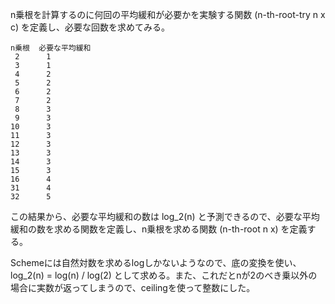 n乗根を計算するのに何回の平均緩和が必要かを実験する関数 (n-th-root-try n x c) を定義し、必要な回数を求めてみる。

    n乗根  必要な平均緩和
     2      1
     3      1
     4      2
     5      2
     6      2
     7      2
     8      3
     9      3
    10      3
    11      3
    12      3
    13      3
    14      3
    15      3
    16      4
    31      4
    32      5

この結果から、必要な平均緩和の数は log_2(n) と予測できるので、必要な平均緩和の数を求める関数を定義し、n乗根を求める関数 (n-th-root n x) を定義する。

Schemeには自然対数を求めるlogしかないようなので、底の変換を使い、log_2(n) = log(n) / log(2) として求める。また、これだとnが2のべき乗以外の場合に実数が返ってしまうので、ceilingを使って整数にした。

